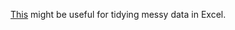 [This](http://blog.revolutionanalytics.com/2017/05/clean-messy-data-by-providing-examples-in-excel.html) might be useful for tidying messy data in Excel.

